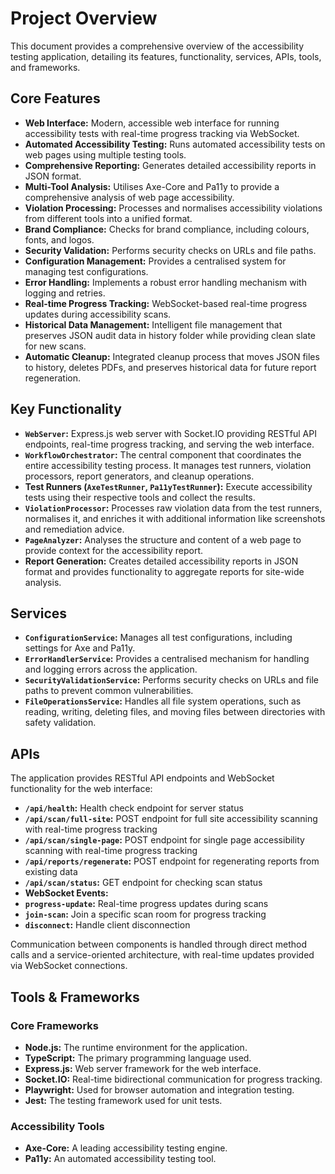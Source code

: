 
# Project Overview

This document provides a comprehensive overview of the accessibility testing application, detailing its features, functionality, services, APIs, tools, and frameworks.

## Core Features

*   **Web Interface:** Modern, accessible web interface for running accessibility tests with real-time progress tracking via WebSocket.
*   **Automated Accessibility Testing:** Runs automated accessibility tests on web pages using multiple testing tools.
*   **Comprehensive Reporting:** Generates detailed accessibility reports in JSON format.
*   **Multi-Tool Analysis:** Utilises Axe-Core and Pa11y to provide a comprehensive analysis of web page accessibility.
*   **Violation Processing:** Processes and normalises accessibility violations from different tools into a unified format.
*   **Brand Compliance:** Checks for brand compliance, including colours, fonts, and logos.
*   **Security Validation:** Performs security checks on URLs and file paths.
*   **Configuration Management:** Provides a centralised system for managing test configurations.
*   **Error Handling:** Implements a robust error handling mechanism with logging and retries.
*   **Real-time Progress Tracking:** WebSocket-based real-time progress updates during accessibility scans.
*   **Historical Data Management:** Intelligent file management that preserves JSON audit data in history folder while providing clean slate for new scans.
*   **Automatic Cleanup:** Integrated cleanup process that moves JSON files to history, deletes PDFs, and preserves historical data for future report regeneration.

## Key Functionality

*   **`WebServer`:** Express.js web server with Socket.IO providing RESTful API endpoints, real-time progress tracking, and serving the web interface.
*   **`WorkflowOrchestrator`:** The central component that coordinates the entire accessibility testing process. It manages test runners, violation processors, report generators, and cleanup operations.
*   **Test Runners (`AxeTestRunner`, `Pa11yTestRunner`):** Execute accessibility tests using their respective tools and collect the results.
*   **`ViolationProcessor`:** Processes raw violation data from the test runners, normalises it, and enriches it with additional information like screenshots and remediation advice.
*   **`PageAnalyzer`:** Analyses the structure and content of a web page to provide context for the accessibility report.
*   **Report Generation:** Creates detailed accessibility reports in JSON format and provides functionality to aggregate reports for site-wide analysis.

## Services

*   **`ConfigurationService`:** Manages all test configurations, including settings for Axe and Pa11y.
*   **`ErrorHandlerService`:** Provides a centralised mechanism for handling and logging errors across the application.
*   **`SecurityValidationService`:** Performs security checks on URLs and file paths to prevent common vulnerabilities.
*   **`FileOperationsService`:** Handles all file system operations, such as reading, writing, deleting files, and moving files between directories with safety validation.

## APIs

The application provides RESTful API endpoints and WebSocket functionality for the web interface:

*   **`/api/health`:** Health check endpoint for server status
*   **`/api/scan/full-site`:** POST endpoint for full site accessibility scanning with real-time progress tracking
*   **`/api/scan/single-page`:** POST endpoint for single page accessibility scanning with real-time progress tracking
*   **`/api/reports/regenerate`:** POST endpoint for regenerating reports from existing data
*   **`/api/scan/status`:** GET endpoint for checking scan status
*   **WebSocket Events:**
  *   **`progress-update`:** Real-time progress updates during scans
  *   **`join-scan`:** Join a specific scan room for progress tracking
  *   **`disconnect`:** Handle client disconnection

Communication between components is handled through direct method calls and a service-oriented architecture, with real-time updates provided via WebSocket connections.

## Tools & Frameworks

### Core Frameworks
*   **Node.js:** The runtime environment for the application.
*   **TypeScript:** The primary programming language used.
*   **Express.js:** Web server framework for the web interface.
*   **Socket.IO:** Real-time bidirectional communication for progress tracking.
*   **Playwright:** Used for browser automation and integration testing.
*   **Jest:** The testing framework used for unit tests.

### Accessibility Tools
*   **Axe-Core:** A leading accessibility testing engine.
*   **Pa11y:** An automated accessibility testing tool. 